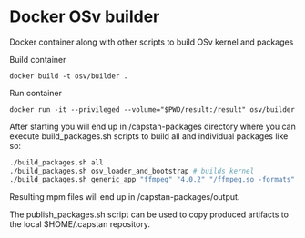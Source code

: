 # Docker OSv builder
Docker container along with other scripts to build OSv kernel and packages

Build container
```
docker build -t osv/builder .
```

Run container
```
docker run -it --privileged --volume="$PWD/result:/result" osv/builder
```

After starting you will end up in /capstan-packages directory
where you can execute build_packages.sh scripts to build all
and individual packages like so:
```bash
./build_packages.sh all
./build_packages.sh osv_loader_and_bootstrap # builds kernel
./build_packages.sh generic_app "ffmpeg" "4.0.2" "/ffmpeg.so -formats" #builds specific app package
```

Resulting mpm files will end up in /capstan-packages/output.

The publish_packages.sh script can be used to copy produced artifacts
to the local $HOME/.capstan repository.
